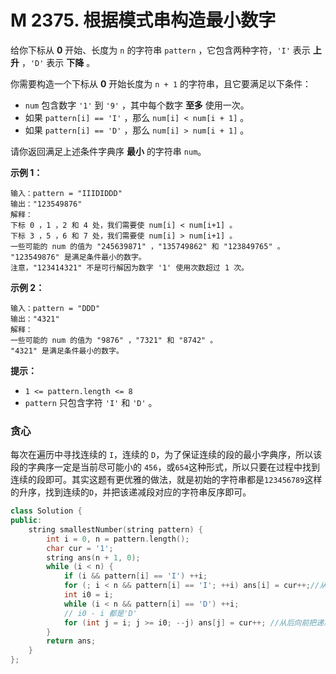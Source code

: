# M 2375. 根据模式串构造最小数字

给你下标从 **0** 开始、长度为 `n` 的字符串 `pattern` ，它包含两种字符，`'I'` 表示 **上升** ，`'D'` 表示 **下降** 。

你需要构造一个下标从 **0** 开始长度为 `n + 1` 的字符串，且它要满足以下条件：

- `num` 包含数字 `'1'` 到 `'9'` ，其中每个数字 **至多** 使用一次。
- 如果 `pattern[i] == 'I'` ，那么 `num[i] < num[i + 1]` 。
- 如果 `pattern[i] == 'D'` ，那么 `num[i] > num[i + 1]` 。

请你返回满足上述条件字典序 **最小** 的字符串 `num`。

 

**示例 1：**

```
输入：pattern = "IIIDIDDD"
输出："123549876"
解释：
下标 0 ，1 ，2 和 4 处，我们需要使 num[i] < num[i+1] 。
下标 3 ，5 ，6 和 7 处，我们需要使 num[i] > num[i+1] 。
一些可能的 num 的值为 "245639871" ，"135749862" 和 "123849765" 。
"123549876" 是满足条件最小的数字。
注意，"123414321" 不是可行解因为数字 '1' 使用次数超过 1 次。
```

**示例 2：**

```
输入：pattern = "DDD"
输出："4321"
解释：
一些可能的 num 的值为 "9876" ，"7321" 和 "8742" 。
"4321" 是满足条件最小的数字。
```

 

**提示：**

- `1 <= pattern.length <= 8`
- `pattern` 只包含字符 `'I'` 和 `'D'` 。





### 贪心

每次在遍历中寻找连续的 `I`，连续的 `D`，为了保证连续的段的最小字典序，所以该段的字典序一定是当前尽可能小的 `456`，或`654`这种形式，所以只要在过程中找到连续的段即可。其实这题有更优雅的做法，就是初始的字符串都是`123456789`这样的升序，找到连续的`D`，并把该递减段对应的字符串反序即可。

```cpp
class Solution {
public:
    string smallestNumber(string pattern) {
        int i = 0, n = pattern.length();
        char cur = '1';
        string ans(n + 1, 0);
        while (i < n) {
            if (i && pattern[i] == 'I') ++i;
            for (; i < n && pattern[i] == 'I'; ++i) ans[i] = cur++;//从前向后把递增的部分填充上，然后继续找递减的部分
            int i0 = i;
            while (i < n && pattern[i] == 'D') ++i;
            // i0 - i 都是'D'
            for (int j = i; j >= i0; --j) ans[j] = cur++; //从后向前把递减的部分填充上，然后再次进入循环寻找递增递减序列
        }
        return ans;
    }
};

```


